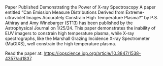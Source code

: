 Paper Published Demonstrating the Power of X-ray Spectroscopy 
 A paper entitled “Can Emission Measure Distributions Derived from Extreme-ultraviolet Images Accurately Constrain High Temperature Plasma?” by P.S. Athiray and Amy Winebarger (ST13) has been published by the Astrophysical Journal on 1/25/24. This paper demonstrates the inability of EUV imagers to constrain high temperature plasma, while X-ray spectrographs, like the Marshall Grazing Incidence X-ray Spectrometer (MaGIXS), well constrain the high temperature plasma.

Read the paper at: https://iopscience.iop.org/article/10.3847/1538-4357/ad1837.